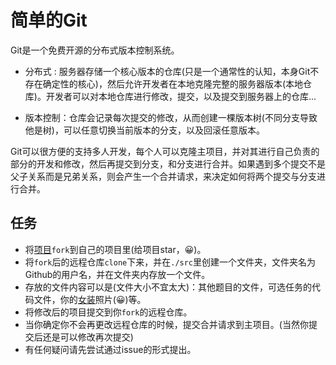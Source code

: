 # 简单的Git 

Git是一个免费开源的分布式版本控制系统。

- 分布式 : 服务器存储一个核心版本的仓库(只是一个通常性的认知，本身Git不存在确定性的核心)，然后允许开发者在本地克隆完整的服务器版本(本地仓库)。开发者可以对本地仓库进行修改，提交，以及提交到服务器上的仓库...

- 版本控制：仓库会记录每次提交的修改，从而创建一棵版本树(不同分支导致他是树)，可以任意切换当前版本的分支，以及回滚任意版本。

Git可以很方便的支持多人开发，每个人可以克隆主项目，并对其进行自己负责的部分的开发和修改，然后再提交到分支，和分支进行合并。如果遇到多个提交不是父子关系而是兄弟关系，则会产生一个合并请求，来决定如何将两个提交与分支进行合并。

## 任务

- 将[项目](https://github.com/oops-sdu/oops_2019)`fork`到自己的项目里(给项目star，😀)。
- 将`fork`后的远程仓库`clone`下来，并在`./src`里创建一个文件夹，文件夹名为Github的用户名，并在文件夹内存放一个文件。
- 存放的文件内容可以是(文件大小不宜太大)：其他题目的文件，可选任务的代码文件，你的[女装](https://github.com/komeiji-satori/Dress)照片(😀)等。
- 将修改后的项目提交到你`fork`的远程仓库。
- 当你确定你不会再更改远程仓库的时候，提交合并请求到主项目。(当然你提交后还是可以修改再次提交)
- 有任何疑问请先尝试通过issue的形式提出。